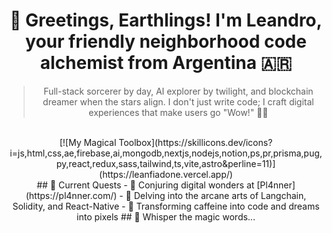 <h1 align="center">🚀 Greetings, Earthlings! I'm Leandro, your friendly neighborhood code alchemist from Argentina 🇦🇷</h1>
<div align="center">

  > Full-stack sorcerer by day, AI explorer by twilight, and blockchain dreamer when the stars align. 
  > I don't just write code; I craft digital experiences that make users go "Wow!" 🎩✨
  <br>
  [![My Magical Toolbox](https://skillicons.dev/icons?i=js,html,css,ae,firebase,ai,mongodb,nextjs,nodejs,notion,ps,pr,prisma,pug,py,react,redux,sass,tailwind,ts,vite,astro&perline=11)](https://leanfiadone.vercel.app/)
  <br>
  ## 🔮 Current Quests
  - 🌟 Conjuring digital wonders at [Pl4nner](https://pl4nner.com/)
  - 🧠 Delving into the arcane arts of Langchain, Solidity, and React-Native
  - 🎨 Transforming caffeine into code and dreams into pixels
  ## 💬 Whisper the magic words...






